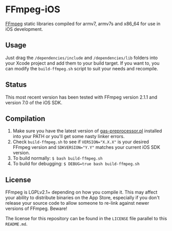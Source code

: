 # FFmpeg-iOS

[FFmpeg](http://www.ffmpeg.org) static libraries compiled for armv7, armv7s and x86_64 for use in iOS development.

## Usage

Just drag the `/dependencies/include` and `/dependencies/lib` folders into your Xcode project and add them to your build target. If you want to, you can modify the `build-ffmpeg.sh` script to suit your needs and recompile.

## Status

This most recent version has been tested with FFmpeg version 2.1.1 and version 7.0 of the iOS SDK.

## Compilation

1. Make sure you have the latest version of [gas-preprocessor.pl](https://github.com/libav/gas-preprocessor) installed into your PATH or you'll get some nasty linker errors.
2. Check `build-ffmpeg.sh` to see if `VERSION="X.X.X"` is your desired FFmpeg version and `SDKVERSION="Y.Y"` matches your current iOS SDK version.
3. To build normally: `$ bash build-ffmpeg.sh`
4. To build for debugging: `$ DEBUG=true bash build-ffmpeg.sh`

## License

FFmpeg is LGPLv2.1+ depending on how you compile it. This may affect your ability to distribute binaries on the App Store, especially if you don't release your source code to allow someone to re-link against newer versions of FFmpeg. Beware!

The license for this repository can be found in the `LICENSE` file parallel to this `README.md`.
